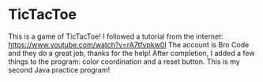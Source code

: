 # TicTacToe
This is a game of TicTacToe! I followed a tutorial from the internet: https://www.youtube.com/watch?v=rA7tfvpkw0I
The account is Bro Code and they do a great job, thanks for the help!
After completion, I added a few things to the program: color coordination and a reset button. 
This is my second Java practice program!
